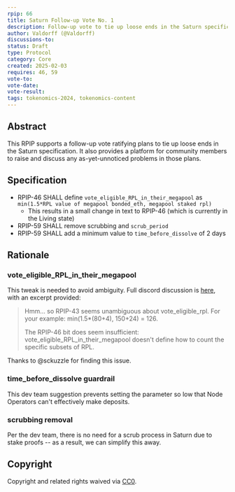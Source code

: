 ```yaml
---
rpip: 66
title: Saturn Follow-up Vote No. 1
description: Follow-up vote to tie up loose ends in the Saturn specification
author: Valdorff (@Valdorff)
discussions-to: 
status: Draft
type: Protocol
category: Core
created: 2025-02-03
requires: 46, 59
vote-to:
vote-date:
vote-result:
tags: tokenomics-2024, tokenomics-content
---
```


## Abstract
This RPIP supports a follow-up vote ratifying plans to tie up loose ends in the Saturn specification. It also provides a platform for community members to raise and discuss any as-yet-unnoticed problems in those plans.

## Specification
- RPIP-46 SHALL define `vote_eligible_RPL_in_their_megapool` as `min(1.5*RPL value of megapool bonded_eth, megapool staked rpl)`
  - This results in a small change in text to RPIP-46 (which is currently in the Living state)
- RPIP-59 SHALL remove scrubbing and `scrub_period` 
- RPIP-59 SHALL add a minimum value to `time_before_dissolve` of 2 days

## Rationale

### vote_eligible_RPL_in_their_megapool
This tweak is needed to avoid ambiguity. Full discord discussion is [here](https://discord.com/channels/405159462932971535/1215788197842255972/1333479516244410471), with an excerpt provided:
> Hmm... so RPIP-43 seems unambiguous about vote_eligible_rpl. For your example: min(1.5*(80+4), 150+24) = 126.
> 
> The RPIP-46 bit does seem insufficient: vote_eligible_RPL_in_their_megapool doesn't define how to count the specific subsets of RPL.

Thanks to @sckuzzle for finding this issue.

### time_before_dissolve guardrail
This dev team suggestion prevents setting the parameter so low that Node Operators can't effectively make deposits.

### scrubbing removal
Per the dev team, there is no need for a scrub process in Saturn due to stake proofs -- as a result, we can simplify this away.

## Copyright
Copyright and related rights waived via [CC0](https://creativecommons.org/publicdomain/zero/1.0/).